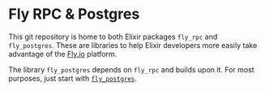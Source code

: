 # Fly RPC & Postgres

This git repository is home to both Elixir packages `fly_rpc` and `fly_postgres`. These are
libraries to help Elixir developers more easily take advantage of the [Fly.io](https://fly.io)
platform.

The library `fly_postgres` depends on `fly_rpc` and builds upon it. For most
purposes, just start with [`fly_postgres`](./fly_postgres).
